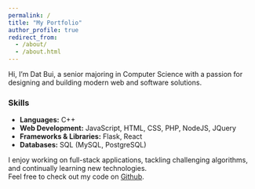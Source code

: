 ```yaml
---
permalink: /
title: "My Portfolio"
author_profile: true
redirect_from: 
  - /about/
  - /about.html
---
```


Hi, I’m Dat Bui, a senior majoring in Computer Science with a passion for designing and building modern web and software solutions.

### Skills

- **Languages:** C++  
- **Web Development:** JavaScript, HTML, CSS, PHP, NodeJS, JQuery
- **Frameworks & Libraries:** Flask, React  
- **Databases:** SQL (MySQL, PostgreSQL)

I enjoy working on full-stack applications, tackling challenging algorithms, and continually learning new technologies.  
Feel free to check out my code on [Github](https://github.com/thanhdatbq).
